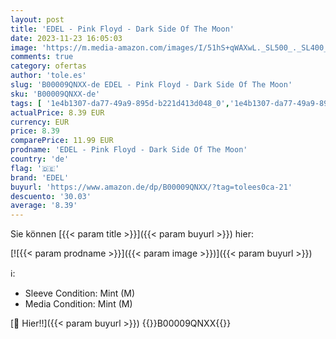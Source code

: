 ```yaml
---
layout: post
title: 'EDEL - Pink Floyd - Dark Side Of The Moon'
date: 2023-11-23 16:05:03
image: 'https://m.media-amazon.com/images/I/51hS+qWAXwL._SL500_._SL400_.jpg'
comments: true
category: ofertas
author: 'tole.es'
slug: 'B00009QNXX-de EDEL - Pink Floyd - Dark Side Of The Moon'
sku: 'B00009QNXX-de'
tags: [ '1e4b1307-da77-49a9-895d-b221d413d048_0','1e4b1307-da77-49a9-895d-b221d413d048_6801','74a8fe95-105c-4404-b7b6-890adeb9d59b_0','74a8fe95-105c-4404-b7b6-890adeb9d59b_6201','Arborist Merchandising Root','DVD & Blu-ray','Dokumentation','Edel: Rock Schuppen','Featured Categories','Filme','Gebrauchte DVDs & Blu-rays','Musik','Musik Kategorien','Musik-CDs & Vinyl','Self Service','Special Features Stores','edel','🇩🇪', ]
actualPrice: 8.39 EUR
currency: EUR
price: 8.39
comparePrice: 11.99 EUR
prodname: 'EDEL - Pink Floyd - Dark Side Of The Moon'
country: 'de'
flag: '🇩🇪'
brand: 'EDEL'
buyurl: 'https://www.amazon.de/dp/B00009QNXX/?tag=tolees0ca-21'
descuento: '30.03'
average: '8.39'
---
```


Sie können [{{< param title >}}]({{< param buyurl >}}) hier:

[![{{< param prodname >}}]({{< param image >}})]({{< param buyurl >}})

ℹ️:

- Sleeve Condition: Mint (M)
- Media Condition: Mint (M)

[🛒 Hier!!]({{< param buyurl >}})
{{<world>}}B00009QNXX{{</world>}}
